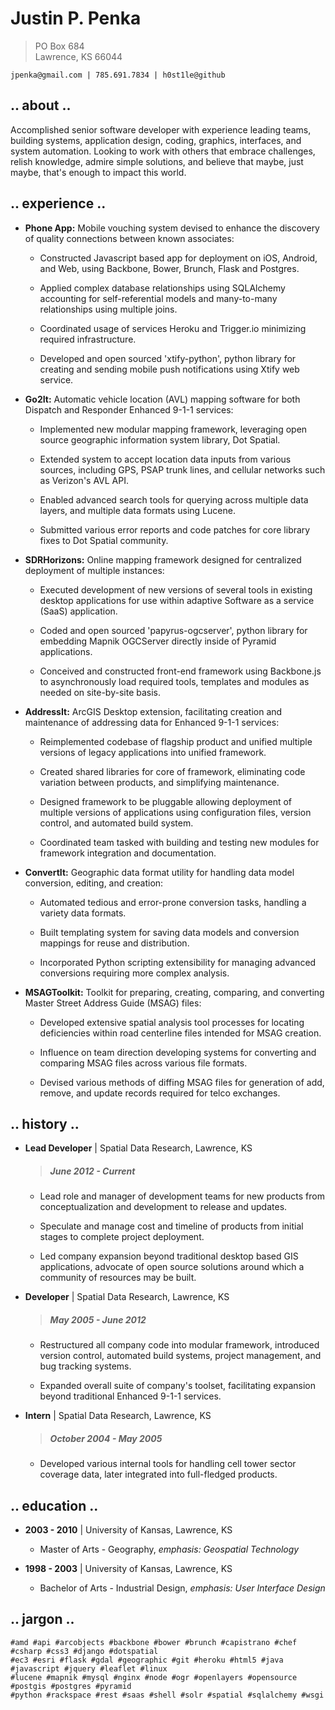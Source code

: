 Justin P. Penka
===============

> PO Box 684  
> Lawrence, KS 66044

    jpenka@gmail.com | 785.691.7834 | h0st1le@github

**.. about ..**  
---------------

Accomplished senior software developer with experience leading teams, building systems, application design, coding, graphics, interfaces, and system automation. Looking to work with others that embrace challenges, relish knowledge, admire simple solutions, and believe that maybe, just maybe, that's enough to impact this world.

**.. experience ..**  
--------------------

* __Phone App:__ Mobile vouching system devised to enhance the discovery of quality connections between known associates:

    * Constructed Javascript based app for deployment on iOS, Android, and Web, using Backbone, Bower, Brunch, Flask and Postgres.

    * Applied complex database relationships using SQLAlchemy accounting for self-referential models and many-to-many relationships using multiple joins.

    * Coordinated usage of services Heroku and Trigger.io minimizing required infrastructure.

    * Developed and open sourced 'xtify-python', python library for creating and sending mobile push notifications using Xtify web service.

* __Go2It:__ Automatic vehicle location (AVL) mapping software for both Dispatch and Responder Enhanced 9-1-1 services:

    * Implemented new modular mapping framework, leveraging open source geographic information system library, Dot Spatial.

    * Extended system to accept location data inputs from various sources, including GPS, PSAP trunk lines, and cellular networks such as Verizon's AVL API.

    * Enabled advanced search tools for querying across multiple data layers, and multiple data formats using Lucene.

    * Submitted various error reports and code patches for core library fixes to Dot Spatial community.

* __SDRHorizons:__ Online mapping framework designed for centralized deployment of multiple instances:

    * Executed development of new versions of several tools in existing desktop applications for use within adaptive Software as a service (SaaS) application.

    * Coded and open sourced 'papyrus-ogcserver', python library for embedding Mapnik OGCServer directly inside of Pyramid applications.

    * Conceived and constructed front-end framework using Backbone.js to asynchronously load required tools, templates and modules as needed on site-by-site basis.

* __AddressIt:__ ArcGIS Desktop extension, facilitating creation and maintenance of addressing data for Enhanced 9-1-1 services:

    * Reimplemented codebase of flagship product and unified multiple versions of legacy applications into unified framework.

    * Created shared libraries for core of framework, eliminating code variation between products, and simplifying maintenance.

    * Designed framework to be pluggable allowing deployment of multiple versions of applications using configuration files, version control, and automated build system.

    * Coordinated team tasked with building and testing new modules for framework integration and documentation.

* __ConvertIt:__ Geographic data format utility for handling data model conversion, editing, and creation:

    * Automated tedious and error-prone conversion tasks, handling a variety data formats.

    * Built templating system for saving data models and conversion mappings for reuse and distribution.

    * Incorporated Python scripting extensibility for managing advanced conversions requiring more complex analysis.

* __MSAGToolkit:__ Toolkit for preparing, creating, comparing, and converting Master Street Address Guide (MSAG) files:

    * Developed extensive spatial analysis tool processes for locating deficiencies within road centerline files intended for MSAG creation.

    * Influence on team direction developing systems for converting and comparing MSAG files across various file formats.

    * Devised various methods of diffing MSAG files for generation of add, remove, and update records required for telco exchanges.

**.. history ..**  
-----------------

* __Lead Developer__ | Spatial Data Research, Lawrence, KS

    > ##### June 2012 - Current

    * Lead role and manager of development teams for new products from conceptualization and development to release and updates.

    * Speculate and manage cost and timeline of products from initial stages to complete project deployment.

    * Led company expansion beyond traditional desktop based GIS applications, advocate of open source solutions around which a community of resources may be built.

* __Developer__ | Spatial Data Research, Lawrence, KS

    > ##### May 2005 - June 2012

    * Restructured all company code into modular framework, introduced version control, automated build systems, project management, and bug tracking systems.

    * Expanded overall suite of company's toolset, facilitating expansion beyond traditional Enhanced 9-1-1 services.

* __Intern__ | Spatial Data Research, Lawrence, KS

    > ##### October 2004 - May 2005

    * Developed various internal tools for handling cell tower sector coverage data, later integrated into full-fledged products.

**.. education ..**  
-------------------

* __2003 - 2010__ | University of Kansas, Lawrence, KS

    * Master of Arts - Geography, *emphasis: Geospatial Technology*

* __1998 - 2003__ | University of Kansas, Lawrence, KS

    * Bachelor of Arts - Industrial Design, *emphasis: User Interface Design*

**.. jargon ..**  
----------------

    #amd #api #arcobjects #backbone #bower #brunch #capistrano #chef #csharp #css3 #django #dotspatial
    #ec3 #esri #flask #gdal #geographic #git #heroku #html5 #java #javascript #jquery #leaflet #linux
    #lucene #mapnik #mysql #nginx #node #ogr #openlayers #opensource #postgis #postgres #pyramid
    #python #rackspace #rest #saas #shell #solr #spatial #sqlalchemy #wsgi 
